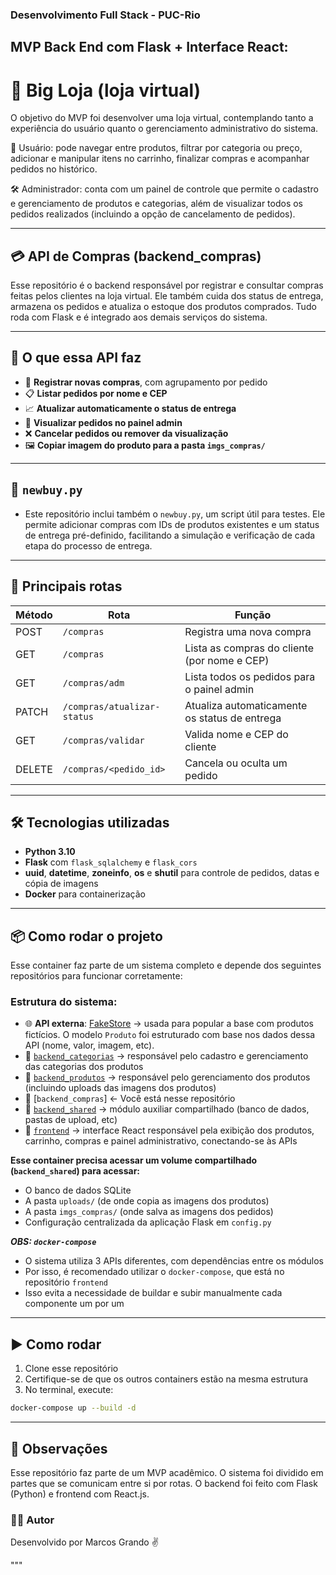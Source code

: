 ### Desenvolvimento Full Stack - PUC-Rio

## MVP Back End com Flask + Interface React:
# 🛒 Big Loja (loja virtual) 

O objetivo do MVP foi desenvolver uma loja virtual, contemplando tanto a experiência do usuário quanto o gerenciamento administrativo do sistema. 

👤 Usuário: pode navegar entre produtos, filtrar por categoria ou preço, adicionar e manipular itens no carrinho, finalizar compras e acompanhar pedidos no histórico.

🛠️ Administrador: conta com um painel de controle que permite o cadastro e gerenciamento de produtos e categorias, além de visualizar todos os pedidos realizados (incluindo a opção de cancelamento de pedidos).

---

## 💳 API de Compras (backend_compras)

Esse repositório é o backend responsável por registrar e consultar compras feitas pelos clientes na loja virtual. Ele também cuida dos status de entrega, armazena os pedidos e atualiza o estoque dos produtos comprados. Tudo roda com Flask e é integrado aos demais serviços do sistema.

---

## 🚀 O que essa API faz

- 🛒 **Registrar novas compras**, com agrupamento por pedido
- 📋 **Listar pedidos por nome e CEP**
- 📈 **Atualizar automaticamente o status de entrega**
- 👀 **Visualizar pedidos no painel admin**
- ❌ **Cancelar pedidos ou remover da visualização**
- 🖼️ **Copiar imagem do produto para a pasta `imgs_compras/`**

---

## 🧪 `newbuy.py`

- Este repositório inclui também o `newbuy.py`, um script útil para testes. Ele permite adicionar compras com IDs de produtos existentes e um status de entrega pré-definido, facilitando a simulação e verificação de cada etapa do processo de entrega.

---

## 🔄 Principais rotas

| Método | Rota                          | Função                                        |
|--------|-------------------------------|-----------------------------------------------|
| POST   | `/compras`                    | Registra uma nova compra                      |
| GET    | `/compras`                    | Lista as compras do cliente (por nome e CEP)  |
| GET    | `/compras/adm`                | Lista todos os pedidos para o painel admin    |
| PATCH  | `/compras/atualizar-status`   | Atualiza automaticamente os status de entrega |
| GET    | `/compras/validar`            | Valida nome e CEP do cliente                  |
| DELETE | `/compras/<pedido_id>`        | Cancela ou oculta um pedido                   |

---

## 🛠️ Tecnologias utilizadas

- **Python 3.10**
- **Flask** com `flask_sqlalchemy` e `flask_cors`
- **uuid**, **datetime**, **zoneinfo**, **os** e **shutil** para controle de pedidos, datas e cópia de imagens
- **Docker** para containerização

---

## 📦 Como rodar o projeto

Esse container faz parte de um sistema completo e depende dos seguintes repositórios para funcionar corretamente:

### Estrutura do sistema:

- 🌐 **API externa**: [FakeStore](https://fakestoreapi.com/) → usada para popular a base com produtos fictícios. O modelo `Produto` foi estruturado com base nos dados dessa API (nome, valor, imagem, etc).
- 🔹 [`backend_categorias`](https://github.com/marcos-grando/mvp_backend_categorias) → responsável pelo cadastro e gerenciamento das categorias dos produtos
- 🔹 [`backend_produtos`](https://github.com/marcos-grando/mvp_backend_produtos) → responsável pelo gerenciamento dos produtos (incluindo uploads das imagens dos produtos)
- 🔹 [`backend_compras`] ← Você está nesse repositório
- 🔸 [`backend_shared`](https://github.com/marcos-grando/mvp_backend_shared) → módulo auxiliar compartilhado (banco de dados, pastas de upload, etc)
- 💠 [`frontend`](https://github.com/marcos-grando/mvp_frontend_bigloja) → interface React responsável pela exibição dos produtos, carrinho, compras e painel administrativo, conectando-se às APIs

**Esse container precisa acessar um volume compartilhado (`backend_shared`) para acessar:**
 - O banco de dados SQLite
 - A pasta `uploads/` (de onde copia as imagens dos produtos)
 - A pasta `imgs_compras/` (onde salva as imagens dos pedidos)
 - Configuração centralizada da aplicação Flask em `config.py`

***OBS: `docker-compose`***  
 - O sistema utiliza 3 APIs diferentes, com dependências entre os módulos  
 - Por isso, é recomendado utilizar o `docker-compose`, que está no repositório `frontend`  
 - Isso evita a necessidade de buildar e subir manualmente cada componente um por um

---

## ▶️ Como rodar

1. Clone esse repositório  
2. Certifique-se de que os outros containers estão na mesma estrutura  
3. No terminal, execute:

```bash
docker-compose up --build -d
```

---

## 🧠 Observações
Esse repositório faz parte de um MVP acadêmico. O sistema foi dividido em partes que se comunicam entre si por rotas. O backend foi feito com Flask (Python) e frontend com React.js.

### 🙋‍♂️ Autor
Desenvolvido por Marcos Grando ✌️

"""
